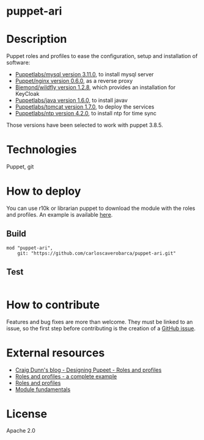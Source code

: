 # puppet-ari

# Description

Puppet roles and profiles to ease the configuration, setup and installation of software:

- [Puppetlabs/mysql version 3.11.0](https://forge.puppet.com/puppetlabs/mysql/3.11.0/readme), to install mysql server
- [Puppet/nginx version 0.6.0](https://forge.puppet.com/puppet/nginx/0.6.0/readme), as a reverse proxy
- [Biemond/wildfly version 1.2.8](https://forge.puppet.com/biemond/wildfly/1.2.8/readme), which provides an installation for KeyCloak
- [Puppetlabs/java version 1.6.0](https://forge.puppet.com/puppetlabs/java/1.6.0/readme), to install javav
- [Puppetlabs/tomcat version 1.7.0](https://forge.puppet.com/puppetlabs/tomcat/1.7.0/readme), to deploy the services
- [Puppetlabs/ntp version 4.2.0](https://forge.puppet.com/puppetlabs/ntp/4.2.0/readme), to install ntp for time sync

Those versions have been selected to work with puppet 3.8.5.

# Technologies

Puppet, git

# How to deploy

You can use r10k or librarian puppet to download the module with the roles and profiles. An example is available [here]().


## Build
```
mod "puppet-ari",
	git: "https://github.com/carloscaverobarca/puppet-ari.git"
```
## Test
```
```

# How to contribute

Features and bug fixes are more than welcome. They must be linked to an issue, so the first step before contributing is the creation of a [GitHub issue](https://github.com/carloscaverobarca/puppet-ari/issues).

# External resources

- [Craig Dunn's blog - Designing Pupeet - Roles and profiles](https://www.craigdunn.org/2012/05/239/)
- [Roles and profiles - a complete example](https://puppet.com/docs/pe/2017.1/r_n_p_full_example.html)
- [Roles and profiles](https://github.com/hunner/roles_and_profiles)
- [Module fundamentals](https://puppet.com/docs/puppet/4.9/modules_fundamentals.html)

# License

Apache 2.0


